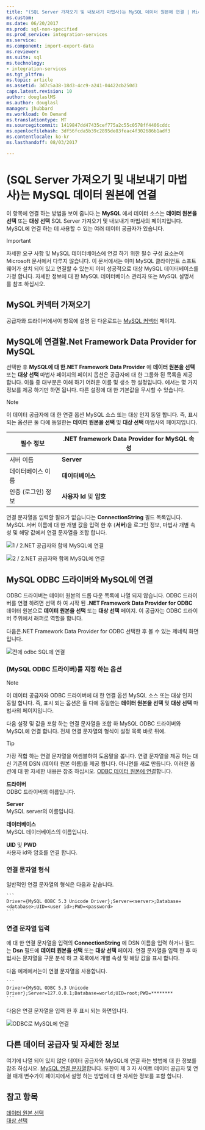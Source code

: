 ```yaml
---
title: "(SQL Server 가져오기 및 내보내기 마법사)는 MySQL 데이터 원본에 연결 | Microsoft Docs"
ms.custom: 
ms.date: 06/20/2017
ms.prod: sql-non-specified
ms.prod_service: integration-services
ms.service: 
ms.component: import-export-data
ms.reviewer: 
ms.suite: sql
ms.technology:
- integration-services
ms.tgt_pltfrm: 
ms.topic: article
ms.assetid: 3d7c5a38-18d3-4cc9-a241-04422cb250d3
caps.latest.revision: 10
author: douglaslMS
ms.author: douglasl
manager: jhubbard
ms.workload: On Demand
ms.translationtype: MT
ms.sourcegitcommit: 1419847dd47435cef775a2c55c0578ff4406cddc
ms.openlocfilehash: 3df56fcda5b39c2895de83feac4f302686b1adf3
ms.contentlocale: ko-kr
ms.lasthandoff: 08/03/2017

---
```

# <a name="connect-to-a-mysql-data-source-sql-server-import-and-export-wizard"></a>(SQL Server 가져오기 및 내보내기 마법사)는 MySQL 데이터 원본에 연결
이 항목에 연결 하는 방법을 보여 줍니다.는 **MySQL** 에서 데이터 소스는 **데이터 원본을 선택** 또는 **대상 선택** SQL Server 가져오기 및 내보내기 마법사의 페이지입니다. MySQL에 연결 하는 데 사용할 수 있는 여러 데이터 공급자가 있습니다.

> [!IMPORTANT]
> 자세한 요구 사항 및 MySQL 데이터베이스에 연결 하기 위한 필수 구성 요소는이 Microsoft 문서에서 다루지 않습니다. 이 문서에서는 이미 MySQL 클라이언트 소프트웨어가 설치 되어 있고 연결할 수 있는지 이미 성공적으로 대상 MySQL 데이터베이스를 가정 합니다. 자세한 정보에 대 한 MySQL 데이터베이스 관리자 또는 MySQL 설명서를 참조 하십시오.

## <a name="get-the-mysql-connectors"></a>MySQL 커넥터 가져오기
공급자와 드라이버에서이 항목에 설명 된 다운로드는 [MySQL 커넥터](https://dev.mysql.com/downloads/connector/) 페이지.

## <a name="connect-to-mysql-with-the-net-framework-data-provider-for-mysql"></a>MySQL에 연결할.Net Framework Data Provider for MySQL
선택한 후 **MySQL에 대 한.NET Framework Data Provider** 에 **데이터 원본을 선택** 또는 **대상 선택** 마법사 페이지의 페이지 옵션은 공급자에 대 한 그룹화 된 목록을 제공 합니다. 이들 중 대부분은 이해 하기 어려운 이름 및 생소 한 설정입니다. 에서는 몇 가지 정보를 제공 하기만 하면 됩니다. 다른 설정에 대 한 기본값을 무시할 수 있습니다.

> [!NOTE]
> 이 데이터 공급자에 대 한 연결 옵션 MySQL 소스 또는 대상 인지 동일 합니다. 즉, 표시 되는 옵션은 둘 다에 동일한는 **데이터 원본을 선택** 및 **대상 선택** 마법사의 페이지입니다.

|필수 정보|.NET framework Data Provider for MySQL 속성|
|---|---|
|서버 이름|**Server**|
|데이터베이스 이름|**데이터베이스**|
|인증 (로그인) 정보|**사용자 Id** 및 **암호**|

연결 문자열을 입력할 필요가 없습니다는 **ConnectionString** 필드 목록입니다. MySQL 서버 이름에 대 한 개별 값을 입력 한 후 (**서버**)을 로그인 정보, 마법사 개별 속성 및 해당 값에서 연결 문자열을 조합 합니다. 

![1 / 2.NET 공급자와 함께 MySQL에 연결](../../integration-services/import-export-data/media/connect-to-mysql-with-the-net-provider-1-of-2.png)

![2 / 2.NET 공급자와 함께 MySQL에 연결](../../integration-services/import-export-data/media/connect-to-mysql-with-the-net-provider-2-of-2.png)

## <a name="connect-to-mysql-with-the-mysql-odbc-driver"></a>MySQL ODBC 드라이버와 MySQL에 연결
ODBC 드라이버는 데이터 원본의 드롭 다운 목록에 나열 되지 않습니다. ODBC 드라이버를 연결 하려면 선택 하 여 시작 된 **.NET Framework Data Provider for ODBC** 데이터 원본으로 **데이터 원본을 선택** 또는 **대상 선택** 페이지. 이 공급자는 ODBC 드라이버 주위에서 래퍼로 역할을 합니다.

다음은.NET Framework Data Provider for ODBC 선택한 후 볼 수 있는 제네릭 화면입니다.

![전에 odbc SQL에 연결](../../integration-services/import-export-data/media/connect-to-sql-with-odbc-before.jpg)

### <a name="options-to-specify-mysql-odbc-driver"></a>(MySQL ODBC 드라이버)를 지정 하는 옵션

> [!NOTE]
> 이 데이터 공급자와 ODBC 드라이버에 대 한 연결 옵션 MySQL 소스 또는 대상 인지 동일 합니다. 즉, 표시 되는 옵션은 둘 다에 동일한는 **데이터 원본을 선택** 및 **대상 선택** 마법사의 페이지입니다.

다음 설정 및 값을 포함 하는 연결 문자열을 조합 하 MySQL ODBC 드라이버와 MySQL에 연결 합니다. 전체 연결 문자열의 형식이 설정 목록 바로 뒤에.

> [!TIP]
> 가장 적합 하는 연결 문자열을 어셈블하여 도움말을 봅니다. 연결 문자열을 제공 하는 대신 기존의 DSN (데이터 원본 이름)를 제공 합니다. 아니면를 새로 만듭니다. 이러한 옵션에 대 한 자세한 내용은 참조 하십시오. [ODBC 데이터 원본에 연결](../../integration-services/import-export-data/connect-to-an-odbc-data-source-sql-server-import-and-export-wizard.md)합니다.

**드라이버**  
ODBC 드라이버의 이름입니다.

**Server**  
MySQL server의 이름입니다. 

**데이터베이스**  
MySQL 데이터베이스의 이름입니다.

**UID** 및 **PWD**   
사용자 id와 암호를 연결 합니다.

### <a name="connection-string-format"></a>연결 문자열 형식
일반적인 연결 문자열의 형식은 다음과 같습니다.

    ```
    Driver={MySQL ODBC 5.3 Unicode Driver};Server=<server>;Database=<database>;UID=<user id>;PWD=<password>
    ```

### <a name="enter-the-connection-string"></a>연결 문자열 입력
에 대 한 연결 문자열을 입력의 **ConnectionString** 에 DSN 이름을 입력 하거나 필드는 **Dsn** 필드에 **데이터 원본을 선택** 또는 **대상 선택** 페이지. 연결 문자열을 입력 한 후 마법사는 문자열을 구문 분석 하 고 목록에서 개별 속성 및 해당 값을 표시 합니다.

다음 예제에서는이 연결 문자열을 사용합니다.

    ```
    Driver={MySQL ODBC 5.3 Unicode Driver};Server=127.0.0.1;Database=world;UID=root;PWD=********
    ```

다음은 연결 문자열을 입력 한 후 표시 되는 화면입니다.

![ODBC로 MySQL에 연결](../../integration-services/import-export-data/media/connect-to-mysql-with-odbc.png)

## <a name="other-data-providers-and-more-info"></a>다른 데이터 공급자 및 자세한 정보
여기에 나열 되어 있지 않은 데이터 공급자와 MySQL에 연결 하는 방법에 대 한 정보를 참조 하십시오. [MySQL 연결 문자열](https://www.connectionstrings.com/mysql/)합니다. 또한이 제 3 자 사이트 데이터 공급자 및 연결 매개 변수가이 페이지에서 설명 하는 방법에 대 한 자세한 정보를 포함 합니다.

## <a name="see-also"></a>참고 항목
[데이터 원본 선택](../../integration-services/import-export-data/choose-a-data-source-sql-server-import-and-export-wizard.md)  
[대상 선택](../../integration-services/import-export-data/choose-a-destination-sql-server-import-and-export-wizard.md)


